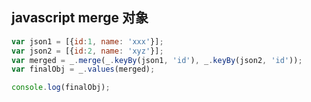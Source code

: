## javascript merge 对象

```javascript
var json1 = [{id:1, name: 'xxx'}];
var json2 = [{id:2, name: 'xyz'}];
var merged = _.merge(_.keyBy(json1, 'id'), _.keyBy(json2, 'id'));
var finalObj = _.values(merged);

console.log(finalObj);
```